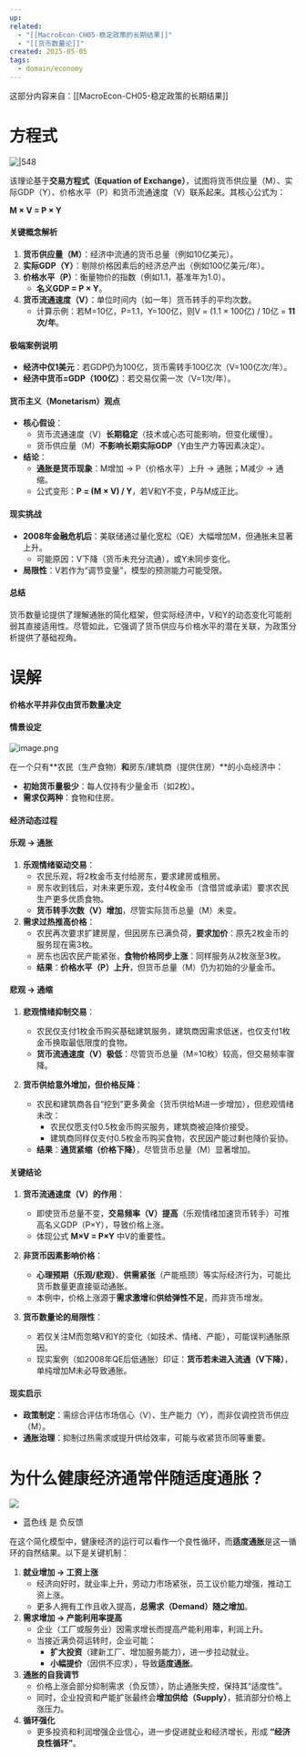 ```yaml
---
up: 
related:
  - "[[MacroEcon-CH05-稳定政策的长期结果]]"
  - "[[货币数量论]]"
created: 2025-05-05
tags:
  - domain/economy
---
```


这部分内容来自：[[MacroEcon-CH05-稳定政策的长期结果]]

# 方程式


![|548](https://s1.vika.cn/space/2023/04/15/870314c958bb4ac391e5d9360419bd01)


该理论基于**交易方程式（Equation of Exchange）**，试图将货币供应量（M）、实际GDP（Y）、价格水平（P）和货币流通速度（V）联系起来。其核心公式为：

**M × V = P × Y**

#### **关键概念解析**

1. **货币供应量（M）**：经济中流通的货币总量（例如10亿美元）。
2. **实际GDP（Y）**：剔除价格因素后的经济总产出（例如100亿美元/年）。
3. **价格水平（P）**：衡量物价的指数（例如1.1，基准年为1.0）。
    - **名义GDP = P × Y**。
4. **货币流通速度（V）**：单位时间内（如一年）货币转手的平均次数。
    - 计算示例：若M=10亿，P=1.1，Y=100亿，则V = (1.1 × 100亿) / 10亿 = **11次/年**。
        
#### **极端案例说明**

- **经济中仅1美元**：若GDP仍为100亿，货币需转手100亿次（V=100亿次/年）。
- **经济中货币=GDP（100亿）**：若交易仅需一次（V=1次/年）。
    

#### **货币主义（Monetarism）观点**

- **核心假设**：
    - 货币流通速度（V）**长期稳定**（技术或心态可能影响，但变化缓慢）。
    - 货币供应量（M）**不影响长期实际GDP**（Y由生产力等因素决定）。
- **结论**：
    - **通胀是货币现象**：M增加 → P（价格水平）上升 → 通胀；M减少 → 通缩。
    - 公式变形：**P = (M × V) / Y**，若V和Y不变，P与M成正比。
        

#### **现实挑战**
- **2008年金融危机后**：美联储通过量化宽松（QE）大幅增加M，但通胀未显著上升。
    - 可能原因：V下降（货币未充分流通），或Y未同步变化。
- **局限性**：V若作为“调节变量”，模型的预测能力可能受限。
    
#### **总结**
货币数量论提供了理解通胀的简化框架，但实际经济中，V和Y的动态变化可能削弱其直接适用性。尽管如此，它强调了货币供应与价格水平的潜在关联，为政策分析提供了基础视角。


# 误解


**价格水平并非仅由货币数量决定**

#### **情景设定**

![image.png](https://s1.vika.cn/space/2025/05/05/496e9de9ce074b2c952ae964a1ee1f74)

在一个只有**农民（生产食物）**和**房东/建筑商（提供住房）**的小岛经济中：
- **初始货币量极少**：每人仅持有少量金币（如2枚）。
- **需求仅两种**：食物和住房。
    

#### **经济动态过程**

#### 乐观 -> 通胀

1. **乐观情绪驱动交易**：
    - 农民乐观，将2枚金币支付给房东，要求建房或租房。
    - 房东收到钱后，对未来更乐观，支付4枚金币（含借贷或承诺）要求农民生产更多优质食物。
    - **货币转手次数（V）增加**，尽管实际货币总量（M）未变。
2. **需求过热推高价格**：
    - 农民再次要求扩建房屋，但因房东已满负荷，**要求加价**：原先2枚金币的服务现在需3枚。
    - 房东也因农民产能紧张，**食物价格同步上涨**：同样服务从2枚涨至3枚。
    - **结果**：**价格水平（P）上升**，但货币总量（M）仍为初始的少量金币。
#### 悲观 -> 通缩

1. **悲观情绪抑制交易**：
    - 农民仅支付1枚金币购买基础建筑服务，建筑商因需求低迷，也仅支付1枚金币换取最低限度的食物。
    - **货币流通速度（V）极低**：尽管货币总量（M=10枚）较高，但交易频率骤降。
        
2. **货币供给意外增加，但价格反降**：
    - 农民和建筑商各自“挖到”更多黄金（货币供给M进一步增加），但悲观情绪未改：
        - 农民仅愿支付0.5枚金币购买服务，建筑商被迫降价接受。
        - 建筑商同样仅支付0.5枚金币购买食物，农民因产能过剩也降价妥协。
    - **结果**：**通货紧缩（价格下降）**，尽管货币总量（M）显著增加。

#### **关键结论**

1. **货币流通速度（V）的作用**：
    - 即使货币总量不变，**交易频率（V）提高**（乐观情绪加速货币转手）可推高名义GDP（P×Y），导致价格上涨。
    - 体现公式 **M×V = P×Y** 中V的重要性。
        
2. **非货币因素影响价格**：
    - **心理预期（乐观/悲观）**、**供需紧张**（产能瓶颈）等实际经济行为，可能比货币数量更直接驱动通胀。
    - 本例中，价格上涨源于**需求激增**和**供给弹性不足**，而非货币增发。
        
3. **货币数量论的局限性**：
    - 若仅关注M而忽略V和Y的变化（如技术、情绪、产能），可能误判通胀原因。
    - 现实案例（如2008年QE后低通胀）印证：**货币若未进入流通（V下降）**，单纯增加M未必导致通胀。
        

#### **现实启示**

- **政策制定**：需综合评估市场信心（V）、生产能力（Y），而非仅调控货币供应（M）。
- **通胀治理**：抑制过热需求或提升供给效率，可能与收紧货币同等重要。
    




# 为什么健康经济通常伴随适度通胀？


![](https://s1.vika.cn/space/2023/04/15/8eea2512d061441d98873763d9d4ed78)

- 蓝色线 是 负反馈

在这个简化模型中，健康经济的运行可以看作一个良性循环，而**适度通胀**是这一循环的自然结果。以下是关键机制：

1. **就业增加 → 工资上涨**
    - 经济向好时，就业率上升，劳动力市场紧张，员工议价能力增强，推动工资上涨。
    - 更多人拥有工作且收入提高，**总需求（Demand）随之增加**。
2. **需求增加 → 产能利用率提高**
    - 企业（工厂或服务业）因需求增长而提高产能利用率，利润上升。
    - 当接近满负荷运转时，企业可能：
        - **扩大投资**（建新工厂、增加服务能力），进一步拉动就业。
        - **小幅提价**（因供不应求），导致**适度通胀**。
3. **通胀的自我调节**
    - 价格上涨会部分抑制需求（负反馈），防止通胀失控，保持其“适度性”。
    - 同时，企业投资和产能扩张最终会**增加供给（Supply）**，抵消部分价格上涨压力。
4. **循环强化**
    - 更多投资和利润增强企业信心，进一步促进就业和经济增长，形成 **“经济良性循环”**。